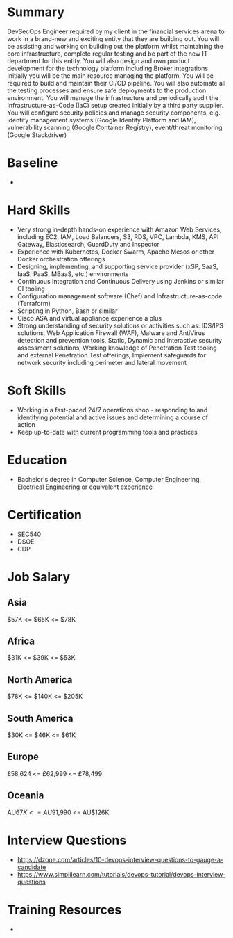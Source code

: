 # Summary
DevSecOps Engineer required by my client in the financial services arena to work in a brand-new and exciting entity that they are building out. You will be assisting and working on building out the platform whilst maintaining the core infrastructure, complete regular testing and be part of the new IT department for this entity. You will also design and own product development for the technology platform including Broker integrations. Initially you will be the main resource managing the platform. You will be required to build and maintain their CI/CD pipeline. You will also automate all the testing processes and ensure safe deployments to the production environment. You will manage the infrastructure and periodically audit the Infrastructure-as-Code (IaC) setup created initially by a third party supplier. You will configure security policies and manage security components, e.g. identity management systems (Google Identity Platform and IAM), vulnerability scanning (Google Container Registry), event/threat monitoring (Google Stackdriver)

# Baseline

* 


# Hard Skills
* Very strong in-depth hands-on experience with Amazon Web Services, including EC2, IAM, Load Balancers, S3, RDS, VPC, Lambda, KMS, API Gateway, Elasticsearch, GuardDuty and Inspector
* Experience with Kubernetes, Docker Swarm, Apache Mesos or other Docker orchestration offerings
* Designing, implementing, and supporting service provider (xSP, SaaS, IaaS, PaaS, MBaaS, etc.) environments
* Continuous Integration and Continuous Delivery using Jenkins or similar CI tooling
* Configuration management software (Chef) and Infrastructure-as-code (Terraform)
* Scripting in Python, Bash or similar
* Cisco ASA and virtual appliance experience a plus
* Strong understanding of security solutions or activities such as: IDS/IPS solutions, Web Application Firewall (WAF), Malware and AntiVirus detection and prevention tools, Static, Dynamic and Interactive security assessment solutions, Working knowledge of Penetration Test tooling and external Penetration Test offerings, Implement safeguards for network security including perimeter and lateral movement

# Soft Skills
* Working in a fast-paced 24/7 operations shop - responding to and identifying potential and active issues and determining a course of action
* Keep up-to-date with current programming tools and practices



# Education
  * Bachelor's degree in Computer Science, Computer Engineering, Electrical Engineering or equivalent experience


# Certification
  * SEC540
  * DSOE
  * CDP


# Job Salary


## Asia
$57K <= $65K <= $78K


## Africa
$31K <= $39K <= $53K


## North America
$78K <= $140K <= $205K


## South America
$30K <= $46K <= $61K


## Europe
£58,624 <= £62,999 <= £78,499
 

## Oceania
AU$67K <= AU$91,990 <= AU$126K


# Interview Questions
 * https://dzone.com/articles/10-devops-interview-questions-to-gauge-a-candidate
 * https://www.simplilearn.com/tutorials/devops-tutorial/devops-interview-questions


# Training Resources
  * 



